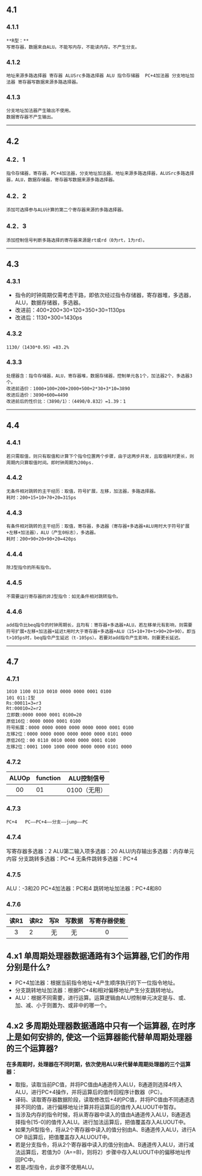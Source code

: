 ## 4.1
### 4.1.1
    **R型：**
    写寄存器，数据来自ALU。不能写内存，不能读内存。不产生分支。


### 4.1.2
    地址来源多路选择器 寄存器 ALUSrc多路选择器 ALU 指令存储器  PC+4加法器 分支地址加法器 寄存器写数据来源多路选择器。
### 4.1.3
    分支地址加法器产生输出不使用。
    数据寄存器不产生输出。

***
## 4.2
### 4.2．1
    指令存储器，寄存器，PC+4加法器，分支地址加法器，地址来源多路选择器，ALUSrc多路选择器，ALU，数据存储器，寄存器写数据来源多路选择器。
### 4.2．2
    添加可选择参与ALU计算的第二个寄存器来源的多路选择器。
### 4.2．3
    添加控制信号判断多路选择的寄存器来源是rt或rd（0为rt，1为rd）。

***
## 4.3
### 4.3.1
+ 指令的时钟周期仅需考虑干路，即依次经过指令存储器，寄存器堆，多选器，ALU，数据存储器，多选器。
+ 改进前：400+200+30+120+350+30=1130ps
+ 改进后：1130+300=1430ps
### 4.3.2
    1130/（1430*0.95）=83.2%
### 4.3.3
    处理器含：指令存储器，ALU，寄存器堆，数据存储器，控制单元各1个，加法器2个，多选器3个。
    改进前造价：1000+100+200+2000+500+2*30+3*10=3890
    改进后造价：3890+600=4490
    改进前后的性价比：（3890/1）：（4490/0.832）=1.39：1

***
## 4.4
### 4.4.1
    若只需取值，则只有取值和计算下个指令位置两个步骤，由于这两步并发，且取值耗时更长，则周期内只算取值时间。即时钟周期为200ps.
### 4.4.2

    无条件相对跳转的主干经历：取值，符号扩展，左移，加法器，多路选择器。
    耗时：200+15+10+70+20=315ps
### 4.4.3
    有条件相对跳转的主干经历：取值，寄存器，多选器（寄存器+多选器+ALU用时大于符号扩展+左移+加法器），ALU（产生0标志），多选器。
    耗时：200+90+20+90+20=420ps
### 4.4.4
    除J型指令的所有指令。
### 4.4.5
    不需要运行寄存器的非J型指令：如无条件相对跳转指令。
### 4.4.6
    add指令比beq指令的时钟周期长，且均有：寄存器+多选器+ALU，若左移单元有影响，则需要符号扩展+左移+加法器+延迟t用时大于寄存器+多选器+ALU（15+10+70+t>90+20+90）。即当t>105ps时，beq指令产生延迟（t-105ps）。若要对add指令产生影响，则要更长延迟。

***
## 4.7

### 4.7.1
    1010 1100 0110 0010 0000 0000 0001 0100
    101 011:I型
    Rs:00011=3=r3
    Rt:00010=2=r2
    立即数:0000 0000 0001 0100=20
    原低16位：0000 0000 0001 0100 
    符号拓展：0000 0000 0000 0000 0000 0000 0001 0100
    左移2位：0000 0000 0000 0000 0000 0000 0101 0000
    原低26位：00 0110 0010 0000 0000 0001 0100
    左移2位：0001 1000 1000 0000 0000 0000 0101 0000
### 4.7.2

|ALUOp|	function|ALU控制信号|
|:-:|:--|:-:|
|00|	01| 0100（无用）|	0010（加法）|
### 4.7.3

    PC+4   PC——PC+4——分支——jump——PC
### 4.7.4

写寄存器多选器：2
ALU第二输入项多选器：20
ALU/内存输出多选器：内存单元内容
分支跳转多选器：PC+4
无条件跳转多选器：PC+4
### 4.7.5

ALU：-3和20
PC+4加法器：PC和4
跳转地址加法器：PC+4和80
### 4.7.6
|读R1	|读R2|	写R|写数据	|写寄存器使能|
|:-:|:--|:-:|:-:|:-:|
|3|	2	|无	|无	|0|

## 4.x1 单周期处理器数据通路有3个运算器,它们的作用分别是什么? 
+ PC+4加法器：根据当前指令地址+4产生顺序执行的下一位指令地址。
+ 分支跳转地址加法器：根据PC+4和相对偏移地址产生分支跳转地址。
+ ALU：根据不同需要，进行运算。运算逻辑由ALU控制单元决定是与、或、加、减、小于则置为、或非中的哪一个。


## 4.x2 多周期处理器数据通路中只有一个运算器, 在时序上是如何安排的, 使这一个运算器能代替单周期处理器的三个运算器? 
**在多周期时，处理器在不同时期，依次使用ALU来代替单周期处理器的三个运算器：**
+ 取指，读取当前PC值，并将PC值由A通道传入ALU，B通道则选择4传入ALU，进行PC+4操作，并将运算后的值传回程序计数器（PC）。
+ 译码、读取寄存器数据阶段，读取修改后+4的PC值，并将PC值由不同通道选择不同的值，进行偏移地址计算并将运算后的值传入ALUOUT中暂存。
+ 当涉及内存的指令时候，将从寄存器中读入的值由A通道传入ALU，B通道选择指令[15-0]的值传入ALU。进行加法运算后，把值覆盖存入ALUOUT中。
+ 如果为R型指令，将从2个寄存器中读入的值分别由A、B通道传入ALU，进行A OP B运算后，把值覆盖存入ALUOUT中。
+ 若是分支指令，将从2个寄存器中读入的值分别由A、B通道传入ALU，进行减法运算后，若值为0（A==B)，则将2）步骤中存入ALUOUT中的偏移地址传回PC中。
+ 若是J型指令，此步骤不使用ALU。
